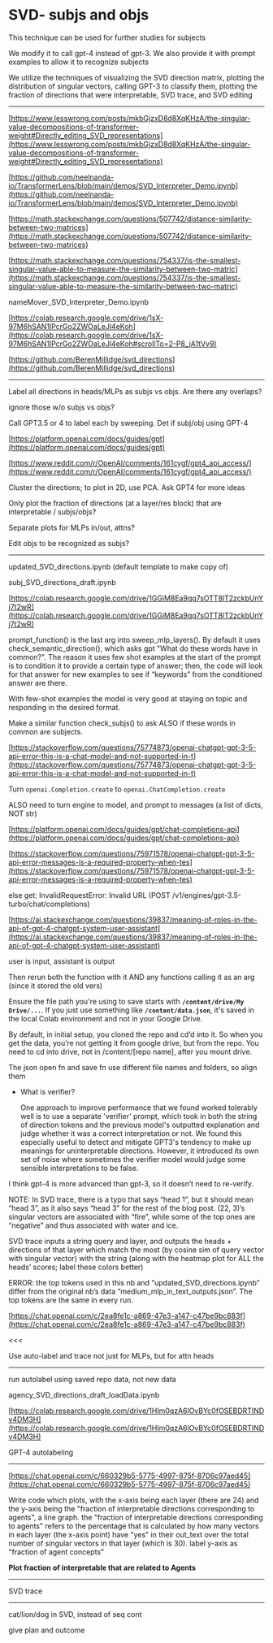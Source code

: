 # SVD- subjs and objs

This technique can be used for further studies for subjects

We modify it to call gpt-4 instead of gpt-3. We also provide it with prompt examples to allow it to recognize subjects

We utilize the techniques of visualizing the SVD direction matrix, plotting the distribution of singular vectors, calling GPT-3 to classify them, plotting the fraction of directions that were interpretable, SVD trace, and SVD editing

---

[https://www.lesswrong.com/posts/mkbGjzxD8d8XqKHzA/the-singular-value-decompositions-of-transformer-weight#Directly_editing_SVD_representations](https://www.lesswrong.com/posts/mkbGjzxD8d8XqKHzA/the-singular-value-decompositions-of-transformer-weight#Directly_editing_SVD_representations)

[https://github.com/neelnanda-io/TransformerLens/blob/main/demos/SVD_Interpreter_Demo.ipynb](https://github.com/neelnanda-io/TransformerLens/blob/main/demos/SVD_Interpreter_Demo.ipynb)

[https://math.stackexchange.com/questions/507742/distance-similarity-between-two-matrices](https://math.stackexchange.com/questions/507742/distance-similarity-between-two-matrices)

[https://math.stackexchange.com/questions/754337/is-the-smallest-singular-value-able-to-measure-the-similarity-between-two-matric](https://math.stackexchange.com/questions/754337/is-the-smallest-singular-value-able-to-measure-the-similarity-between-two-matric)

nameMover_SVD_Interpreter_Demo.ipynb

[https://colab.research.google.com/drive/1sX-97M6hSAN1lPcrGo2ZWOaLeJl4eKoh](https://colab.research.google.com/drive/1sX-97M6hSAN1lPcrGo2ZWOaLeJl4eKoh#scrollTo=2-P8_jA1tVv9)

[https://github.com/BerenMillidge/svd_directions](https://github.com/BerenMillidge/svd_directions)

---

Label all directions in heads/MLPs as subjs vs objs. Are there any overlaps?

ignore those w/o subjs vs objs?

Call GPT3.5 or 4 to label each by sweeping. Det if subj/obj using GPT-4

[https://platform.openai.com/docs/guides/gpt](https://platform.openai.com/docs/guides/gpt)

[https://www.reddit.com/r/OpenAI/comments/161cygf/gpt4_api_access/](https://www.reddit.com/r/OpenAI/comments/161cygf/gpt4_api_access/)

Cluster the directions; to plot in 2D, use PCA. Ask GPT4 for more ideas

Only plot the fraction of directions (at a layer/res block) that are interpretable / subjs/objs?

Separate plots for MLPs in/out, attns?

Edit objs to be recognized as subjs?

---

updated_SVD_directions.ipynb (default template to make copy of)

subj_SVD_directions_draft.ipynb

[https://colab.research.google.com/drive/1GGiM8Ea9qq7sOTT8lT2zckbUnYj7t2wR](https://colab.research.google.com/drive/1GGiM8Ea9qq7sOTT8lT2zckbUnYj7t2wR)

prompt_function() is the last arg into sweep_mlp_layers(). By default it uses check_semantic_direction(), which asks gpt "What do these words have in common?". The reason it uses few shot examples at the start of the prompt is to condition it to provide a certain type of answer; then, the code will look for that answer for new examples to see if “keywords” from the conditioned answer are there.

With few-shot examples the model is very good at staying on topic and responding in the desired format.

Make a similar function check_subjs() to ask ALSO if these words in common are subjects.

[https://stackoverflow.com/questions/75774873/openai-chatgpt-gpt-3-5-api-error-this-is-a-chat-model-and-not-supported-in-t](https://stackoverflow.com/questions/75774873/openai-chatgpt-gpt-3-5-api-error-this-is-a-chat-model-and-not-supported-in-t)

Turn `openai.Completion.create` to `openai.ChatCompletion.create`

ALSO need to turn engine to model, and prompt to messages (a list of dicts, NOT str)

[https://platform.openai.com/docs/guides/gpt/chat-completions-api](https://platform.openai.com/docs/guides/gpt/chat-completions-api)

[https://stackoverflow.com/questions/75971578/openai-chatgpt-gpt-3-5-api-error-messages-is-a-required-property-when-tes](https://stackoverflow.com/questions/75971578/openai-chatgpt-gpt-3-5-api-error-messages-is-a-required-property-when-tes)

else get: InvalidRequestError: Invalid URL (POST /v1/engines/gpt-3.5-turbo/chat/completions)

[https://ai.stackexchange.com/questions/39837/meaning-of-roles-in-the-api-of-gpt-4-chatgpt-system-user-assistant](https://ai.stackexchange.com/questions/39837/meaning-of-roles-in-the-api-of-gpt-4-chatgpt-system-user-assistant)

user is input, assistant is output

Then rerun both the function with it AND any functions calling it as an arg (since it stored the old vers)

Ensure the file path you're using to save starts with **`/content/drive/My Drive/...`**. If you just use something like **`/content/data.json`**, it's saved in the local Colab environment and not in your Google Drive.

By default, in initial setup, you cloned the repo and cd’d into it. So when you get the data, you’re not getting it from google drive, but from the repo. You need to cd into drive, not in /content/[repo name], after you mount drive.

The json open fn and save fn use different file names and folders, so align them

- What is verifier?
    
    One approach to improve performance that we found worked tolerably well is to use a separate 'verifier' prompt, which took in both the string of direction tokens and the previous model's outputted explanation and judge whether it was a correct interpretation or not. We found this especially useful to detect and mitigate GPT3's tendency to make up meanings for uninterpretable directions. However, it introduced its own set of noise where sometimes the verifier model would judge some sensible interpretations to be false.
    

I think gpt-4 is more advanced than gpt-3, so it doesn’t need to re-verify.

NOTE: In SVD trace, there is a typo that says “head 1”, but it should mean “head 3”, as it also says “head 3” for the rest of the blog post. (22, 3)’s singular vectors are associated with “fire”, while some of the top ones are “negative” and thus associated with water and ice. 

SVD trace inputs a string query and layer, and outputs the heads + directions of that layer which match the most (by cosine sim of query vector with singular vector) with the string (along with the heatmap plot for ALL the heads’ scores; label these colors better)

ERROR: the top tokens used in this nb and “updated_SVD_directions.ipynb” differ from the original nb’s data “medium_mlp_in_text_outputs.json”. The top tokens are the same in every run.

[https://chat.openai.com/c/2ea8fe1c-a869-47e3-a147-c47be9bc883f](https://chat.openai.com/c/2ea8fe1c-a869-47e3-a147-c47be9bc883f)

<<<

Use auto-label and trace not just for MLPs, but for attn heads

---

run autolabel using saved repo data, not new data

agency_SVD_directions_draft_loadData.ipynb

[https://colab.research.google.com/drive/1HIm0qzA6lOvBYc0fOSEBDRTINDv4DM3H](https://colab.research.google.com/drive/1HIm0qzA6lOvBYc0fOSEBDRTINDv4DM3H)

GPT-4 autolabeling

---

[https://chat.openai.com/c/660329b5-5775-4997-875f-8706c97aed45](https://chat.openai.com/c/660329b5-5775-4997-875f-8706c97aed45)

Write code which plots, with the x-axis being each layer (there are 24) and the y-axis being the "fraction of interpretable directions corresponding to agents", a line graph. the "fraction of interpretable directions corresponding to agents" refers to the percentage that is calculated by how many vectors in each layer (the x-axis point) have "yes" in their out_text over the total number of singular vectors in that layer (which is 30). label y-axis as "fraction of agent concepts”

**Plot fraction of interpretable that are related to Agents**

---

SVD trace

---

cat/lion/dog in SVD, instead of seq cont

give plan and outcome